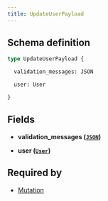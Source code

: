 ```yaml
---
title: UpdateUserPayload
---
```




## Schema definition
```graphql
type UpdateUserPayload {

  validation_messages: JSON

  user: User

}
```

## Fields

* **validation_messages ([`JSON`](graphql/schema/json.md))**


* **user ([`User`](graphql/schema/user.md))**



## Required by
* [Mutation](graphql/schema/mutation.md)
